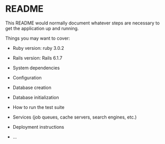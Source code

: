 # README

This README would normally document whatever steps are necessary to get the
application up and running.

Things you may want to cover:

* Ruby version: ruby 3.0.2

* Rails version: Rails 6.1.7

* System dependencies

* Configuration

* Database creation

* Database initialization

* How to run the test suite

* Services (job queues, cache servers, search engines, etc.)

* Deployment instructions

* ...
